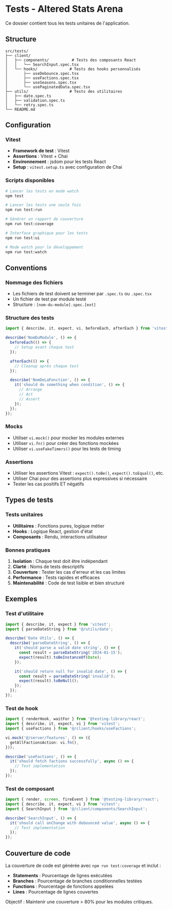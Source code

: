 # Tests - Altered Stats Arena

Ce dossier contient tous les tests unitaires de l'application.

## Structure

```
src/tests/
├── client/
│   ├── components/          # Tests des composants React
│   │   └── SearchInput.spec.tsx
│   └── hooks/              # Tests des hooks personnalisés
│       ├── useDebounce.spec.tsx
│       ├── useFactions.spec.tsx
│       ├── useSeasons.spec.tsx
│       └── usePaginatedData.spec.tsx
├── utils/                  # Tests des utilitaires
│   ├── date.spec.ts
│   ├── validation.spec.ts
│   └── retry.spec.ts
└── README.md
```

## Configuration

### Vitest

- **Framework de test** : Vitest
- **Assertions** : Vitest + Chai
- **Environnement** : jsdom pour les tests React
- **Setup** : `vitest.setup.ts` avec configuration de Chai

### Scripts disponibles

```bash
# Lancer les tests en mode watch
npm test

# Lancer les tests une seule fois
npm run test:run

# Générer un rapport de couverture
npm run test:coverage

# Interface graphique pour les tests
npm run test:ui

# Mode watch pour le développement
npm run test:watch
```

## Conventions

### Nommage des fichiers

- Les fichiers de test doivent se terminer par `.spec.ts` ou `.spec.tsx`
- Un fichier de test par module testé
- Structure : `[nom-du-module].spec.[ext]`

### Structure des tests

```typescript
import { describe, it, expect, vi, beforeEach, afterEach } from 'vitest';

describe('NomDuModule', () => {
  beforeEach(() => {
    // Setup avant chaque test
  });

  afterEach(() => {
    // Cleanup après chaque test
  });

  describe('NomDeLaFonction', () => {
    it('should do something when condition', () => {
      // Arrange
      // Act
      // Assert
    });
  });
});
```

### Mocks

- Utiliser `vi.mock()` pour mocker les modules externes
- Utiliser `vi.fn()` pour créer des fonctions mockées
- Utiliser `vi.useFakeTimers()` pour les tests de timing

### Assertions

- Utiliser les assertions Vitest : `expect().toBe()`, `expect().toEqual()`, etc.
- Utiliser Chai pour des assertions plus expressives si nécessaire
- Tester les cas positifs ET négatifs

## Types de tests

### Tests unitaires

- **Utilitaires** : Fonctions pures, logique métier
- **Hooks** : Logique React, gestion d'état
- **Composants** : Rendu, interactions utilisateur

### Bonnes pratiques

1. **Isolation** : Chaque test doit être indépendant
2. **Clarté** : Noms de tests descriptifs
3. **Couverture** : Tester les cas d'erreur et les cas limites
4. **Performance** : Tests rapides et efficaces
5. **Maintenabilité** : Code de test lisible et bien structuré

## Exemples

### Test d'utilitaire

```typescript
import { describe, it, expect } from 'vitest';
import { parseDateString } from '@/utils/date';

describe('Date Utils', () => {
  describe('parseDateString', () => {
    it('should parse a valid date string', () => {
      const result = parseDateString('2024-01-15');
      expect(result).toBeInstanceOf(Date);
    });

    it('should return null for invalid date', () => {
      const result = parseDateString('invalid');
      expect(result).toBeNull();
    });
  });
});
```

### Test de hook

```typescript
import { renderHook, waitFor } from '@testing-library/react';
import { describe, it, expect, vi } from 'vitest';
import { useFactions } from '@/client/hooks/useFactions';

vi.mock('@/server/features', () => ({
  getAllFactionsAction: vi.fn(),
}));

describe('useFactions', () => {
  it('should fetch factions successfully', async () => {
    // Test implementation
  });
});
```

### Test de composant

```typescript
import { render, screen, fireEvent } from '@testing-library/react';
import { describe, it, expect, vi } from 'vitest';
import { SearchInput } from '@/client/components/SearchInput';

describe('SearchInput', () => {
  it('should call onChange with debounced value', async () => {
    // Test implementation
  });
});
```

## Couverture de code

La couverture de code est générée avec `npm run test:coverage` et inclut :

- **Statements** : Pourcentage de lignes exécutées
- **Branches** : Pourcentage de branches conditionnelles testées
- **Functions** : Pourcentage de fonctions appelées
- **Lines** : Pourcentage de lignes couvertes

Objectif : Maintenir une couverture > 80% pour les modules critiques.

